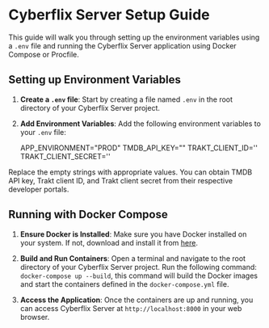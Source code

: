 # Cyberflix Server Setup Guide

This guide will walk you through setting up the environment variables using a `.env` file and running the Cyberflix Server application using Docker Compose or Procfile.

## Setting up Environment Variables

1. **Create a `.env` file**: Start by creating a file named `.env` in the root directory of your Cyberflix Server project.

2. **Add Environment Variables**:
   Add the following environment variables to your `.env` file:

    APP_ENVIRONMENT="PROD"
    TMDB_API_KEY=""
    TRAKT_CLIENT_ID=''
    TRAKT_CLIENT_SECRET=''

 Replace the empty strings with appropriate values. You can obtain TMDB API key, Trakt client ID, and Trakt client secret from their respective developer portals.

## Running with Docker Compose

1. **Ensure Docker is Installed**: Make sure you have Docker installed on your system. If not, download and install it from [here](https://www.docker.com/products/docker-desktop).

2. **Build and Run Containers**:
Open a terminal and navigate to the root directory of your Cyberflix Server project.
Run the following command: `docker-compose up --build`, this command will build the Docker images and start the containers defined in the `docker-compose.yml` file.

3. **Access the Application**:
Once the containers are up and running, you can access Cyberflix Server at `http://localhost:8000` in your web browser.
